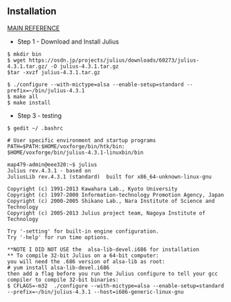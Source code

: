Installation
-----------



[MAIN REFERENCE](http://www.voxforge.org/home/docs/faq/faq/how-to-compile-julius/julian-from-source)


* Step 1 - Download and Install Julius

```
$ mkdir bin
$ wget https://osdn.jp/projects/julius/downloads/60273/julius-4.3.1.tar.gz/ -O julius-4.3.1.tar.gz
$tar -xvzf julius-4.3.1.tar.gz
```


```
$ ./configure --with-mictype=alsa --enable-setup=standard --prefix=~/bin/julius-4.3.1
$ make all
$ make install
```




* Step 3 - testing

```
$ gedit ~/ .bashrc

# User specific environment and startup programs
PATH=$PATH:$HOME/voxforge/bin/htk/bin:
$HOME/voxforge/bin/julius-4.3.1-linuxbin/bin
```




```
map479-admin@eee320:~$ julius
Julius rev.4.3.1 - based on
JuliusLib rev.4.3.1 (standard)  built for x86_64-unknown-linux-gnu

Copyright (c) 1991-2013 Kawahara Lab., Kyoto University
Copyright (c) 1997-2000 Information-technology Promotion Agency, Japan
Copyright (c) 2000-2005 Shikano Lab., Nara Institute of Science and Technology
Copyright (c) 2005-2013 Julius project team, Nagoya Institute of Technology

Try '-setting' for built-in engine configuration.
Try '-help' for run time options.
```




```
**NOTE I DID NOT USE the  alsa-lib-devel.i686 for installation
** To compile 32-bit Julius on a 64-bit computer:
you will need the .686 version of alsa-lib as root:
# yum install alsa-lib-devel.i686
then add a flag before you run the Julius configure to tell your gcc compiler to compile 32-bit binaries:
$ CFLAGS=-m32  ./configure --with-mictype=alsa --enable-setup=standard --prefix=~/bin/julius-4.3.1 --host=i686-generic-linux-gnu
```
